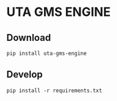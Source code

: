 # UTA GMS ENGINE

## Download

```commandline
pip install uta-gms-engine
```

## Develop

```commandline
pip install -r requirements.txt
```